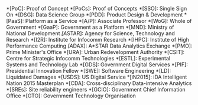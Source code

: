 
*[PoC]: Proof of Concept
*[PoCs]: Proof of Concepts
*[SSO]: Single Sign On
*[DSG]: Data Science Group
*[PDD]: Product Design & Development
*[PaaS]: Platform as a Service
*[A/P]: Associate Professor
*[WoG]: Whole of Government
*[GaaP]: Government as a Platform
*[MND]:     Ministry of National Development
*[A*STAR]: Agency for Science, Technology and Research
*[I2R]: Institute for Infocomm Research
*[IHPC]: Institute of High Performance Computing
*[A*DAX]: A\*STAR Data Analytics Exchange
*[PMO]: Prime Minister's Office
*[URA]: Urban Redevelopment Authority
*[CSIT]: Centre for Strategic Infocomm Technologies
*[ESTL]: Experimental Systems and Technology Lab
*[GDS]: Government Digital Services
*[PIF]: Presidential Innovation Fellow
*[SWE]: Software Engineering
*[LD]: Liquidated Damages
*[USDS]: US Digital Service
*[iN2015]: iDA Intelligent Nation 2015 Masterplan
*[CDA]: Cross-disciplinary Data-intensive Analytics
*[SREs]: Site reliability engineers
*[GCIO]: Government Chief Information Office
*[GTO]: Government Technology Organisation
